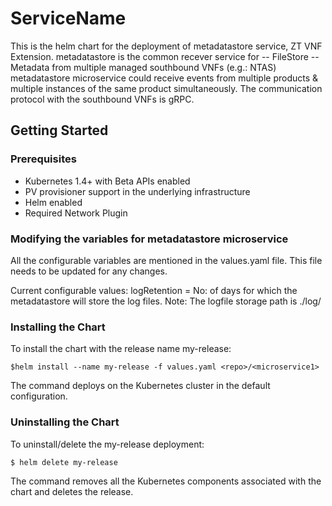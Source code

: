 # ServiceName

This is the helm chart for the deployment of metadatastore service, ZT VNF Extension.
metadatastore is the common recever service for 
 -- FileStore
 -- Metadata 
from multiple managed southbound VNFs (e.g.: NTAS)
metadatastore microservice could receive events from multiple products & multiple instances of the same product simultaneously.
The communication protocol with the southbound VNFs is gRPC.


## Getting Started

<todo>

### Prerequisites

* Kubernetes 1.4+ with Beta APIs enabled
* PV provisioner support in the underlying infrastructure
* Helm enabled
* Required Network Plugin 

### Modifying the variables for metadatastore microservice

All the configurable variables are mentioned in the values.yaml file.
This file needs to be updated for any changes.

Current configurable values:
     logRetention = No: of days for which the metadatastore will store the log files.
Note: The logfile storage path is ./log/

### Installing the Chart

To install the chart with the release name my-release:

```
$helm install --name my-release -f values.yaml <repo>/<microservice1>
```

The command deploys <microservice1> on the Kubernetes cluster in the default configuration. 

### Uninstalling the Chart

To uninstall/delete the my-release deployment:
```
$ helm delete my-release
```
The command removes all the Kubernetes components associated with the chart and deletes the release.
